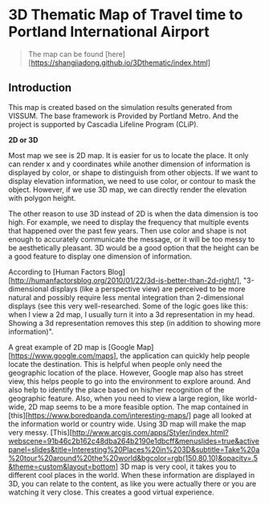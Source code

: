 # 3D Thematic Map of Travel time to Portland International Airport

> The map can be found [here][https://shangjiadong.github.io/3Dthematic/index.html]

## Introduction 

This map is created based on the simulation results generated from VISSUM. The base framework is Provided by Portland Metro. And the project is supported by Cascadia Lifeline Program (CLiP).

**2D or 3D**

Most map we see is 2D map. It is easier for us to locate the place. It only can render x and y coordinates while another dimension of information is displayed by color, or shape to distinguish from other objects. If we want to display elevation information, we need to use color, or contour to mask the object. However, if we use 3D map, we can directly render the elevation with polygon height.

The other reason to use 3D instead of 2D is when the data dimension is too high. For example, we need to display the frequency that multiple events that happened over the past few years. Then use color and shape is not enough to accurately communicate the message, or it will be too messy to be aesthetically pleasant. 3D would be a good option that the height can be a good feature to display one dimension of information.  

According to [Human Factors Blog][http://humanfactorsblog.org/2010/01/22/3d-is-better-than-2d-right/], "3-dimensional displays (like a perspective view) are perceived to be more natural and possibly require less mental integration than 2-dimensional displays (see this very well-researched. Some of the logic goes like this:  when I view a 2d map, I usually turn it into a 3d representation in my head.  Showing a 3d representation removes this step (in addition to showing more information)". 

A great example of 2D map is [Google Map][https://www.google.com/maps], the application can quickly help people locate the destination. This is helpful when people only need the geographic location of the place. However, Google map also has street view, this helps people to go into the environment to explore around. And also help to identify the place based on his/her recognition of the geographic feature.
Also, when you need to view a large region, like world-wide, 2D map seems to be a more feasible option. The map contained in [this][https://www.boredpanda.com/interesting-maps/] page all looked at the information world or country wide. Using 3D map will make the map very messy. 
[This][http://www.arcgis.com/apps/Styler/index.html?webscene=91b46c2b162c48dba264b2190e1dbcff&menuslides=true&activepanel=slides&title=Interesting%20Places%20in%203D&subtitle=Take%20a%20tour%20around%20the%20world&bgcolor=rgb(150,80,10)&opacity=.5&theme=custom&layout=bottom] 3D map is very cool, it takes you to different cool places in the world. When these information are displayed in 3D, you can relate to the content, as like you were actually there or you are watching it very close. This creates a good virtual experience. 